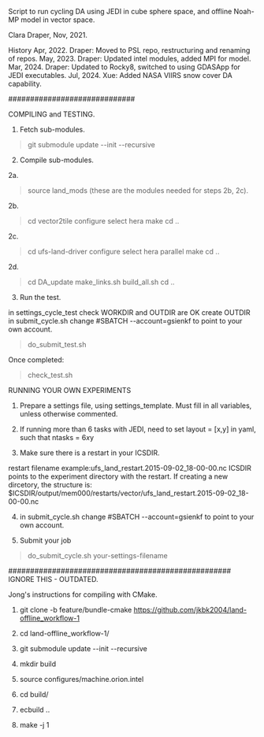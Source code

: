 Script to run cycling DA using JEDI in cube sphere space, and offline Noah-MP model in vector space. 

Clara Draper, Nov, 2021.

History 
Apr, 2022. Draper:  Moved to PSL repo, restructuring and renaming of repos.
May, 2023. Draper: Updated intel modules, added MPI for model.
Mar, 2024. Draper: Updated to Rocky8, switched to using GDASApp for JEDI executables. 
Jul, 2024. Xue: Added NASA VIIRS snow cover DA capability.

#############################

COMPILING and TESTING.

1. Fetch sub-modules.
>git submodule update --init --recursive

2. Compile sub-modules.

2a. 
>source land_mods
(these are the modules needed for steps 2b, 2c).

2b.
> cd vector2tile 
> configure 
     select hera
> make 
> cd .. 

2c. 
> cd ufs-land-driver
> configure 
  select hera parallel
> make 
> cd ..

2d.
> cd DA_update
> make_links.sh
> build_all.sh 
> cd .. 

3. Run the test.

 in settings_cycle_test check WORKDIR and OUTDIR are OK
 create OUTDIR
 in submit_cycle.sh change #SBATCH --account=gsienkf to point to your own account.

> do_submit_test.sh 

Once completed:

> check_test.sh

RUNNING YOUR OWN EXPERIMENTS 

1. Prepare a settings file, using settings_template. Must fill in all variables, unless otherwise commented. 

2. If running more than 6 tasks with JEDI, need to set layout = [x,y] in yaml, such that ntasks = 6*x*y

3. Make sure there is a restart in your ICSDIR.

restart filename example:ufs_land_restart.2015-09-02_18-00-00.nc 
ICSDIR points to the experiment directory with the restart. If creating a new dircetory, the structure is: 
$ICSDIR/output/mem000/restarts/vector/ufs_land_restart.2015-09-02_18-00-00.nc 

4. in submit_cycle.sh change #SBATCH --account=gsienkf to point to your own account.

5. Submit your job 

>do_submit_cycle.sh your-settings-filename


###################################################
IGNORE THIS - OUTDATED.

Jong's instructions for compiling with CMake.

1. git clone -b feature/bundle-cmake https://github.com/jkbk2004/land-offline_workflow-1

2. cd land-offline_workflow-1/

3. git submodule update --init --recursive

4. mkdir build

5. source configures/machine.orion.intel

6. cd build/

7. ecbuild ..

8. make -j 1

